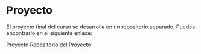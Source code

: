 # Proyecto

El proyecto final del curso se desarrolla en un repositorio separado. Puedes encontrarlo en el siguiente enlace:

[Proyecto](https://whats-my-nextmovie.vercel.app/)
[Repositorio del Proyecto](https://github.com/AdrielGBM/next-movie)
